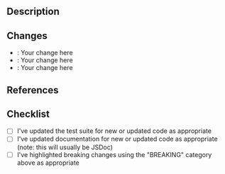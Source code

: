 ## Description

<!--
Thanks for your contribution! Take a moment to answer these questions so that reviewers have the information they need to properly understand your changes:

* What is the current state of things and why does it need to change?
* What is the solution your changes offer and how does it work?
* Are you introducing a breaking change  (renaming, removing, or changing a part of a public-facing interface)?
-->

## Changes

<!--
Pretend that you're updating a changelog. How would you categorize your changes?

CATEGORY is one of:

- BREAKING
- ADDED
- CHANGED
- DEPRECATED
- REMOVED
- FIXED

(Security-related changes should go through the Security Advisory process.)
-->

- **<CATEGORY>**: Your change here
- **<CATEGORY>**: Your change here
- **<CATEGORY>**: Your change here

## References

<!--
Are there any issues or other links that reviewers should consult to understand this pull request better? For instance:

* Fixes #12345
* See: #67890
-->

## Checklist

- [ ] I've updated the test suite for new or updated code as appropriate
- [ ] I've updated documentation for new or updated code as appropriate (note: this will usually be JSDoc)
- [ ] I've highlighted breaking changes using the "BREAKING" category above as appropriate
